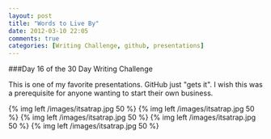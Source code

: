 ```yaml
---
layout: post
title: "Words to Live By"
date: 2012-03-10 22:05
comments: true
categories: [Writing Challenge, github, presentations]
---
```


###Day 16 of the 30 Day Writing Challenge

This is one of my favorite presentations. GitHub just "gets it". I wish this was a prerequisite for anyone wanting to start their own business.

<script src="http://speakerdeck.com/embed/4ebaea7763912f032300cbe8.js"></script>

<div class="clearfix">
	{% img left /images/itsatrap.jpg 50 %}
	{% img left /images/itsatrap.jpg 50 %}
	{% img left /images/itsatrap.jpg 50 %}
	{% img left /images/itsatrap.jpg 50 %}
	{% img left /images/itsatrap.jpg 50 %}
</div>